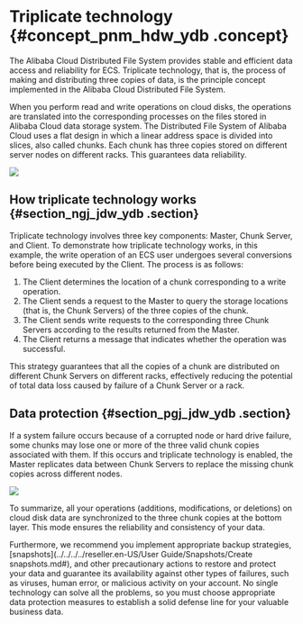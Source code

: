 # Triplicate technology {#concept_pnm_hdw_ydb .concept}

The Alibaba Cloud Distributed File System provides stable and efficient data access and reliability for ECS. Triplicate technology, that is, the process of making and distributing three copies of data, is the principle concept implemented in the Alibaba Cloud Distributed File System.

When you perform read and write operations on cloud disks, the operations are translated into the corresponding processes on the files stored in Alibaba Cloud data storage system. The Distributed File System of Alibaba Cloud uses a flat design in which a linear address space is divided into slices, also called chunks. Each chunk has three copies stored on different server nodes on different racks. This guarantees data reliability.

![](http://static-aliyun-doc.oss-cn-hangzhou.aliyuncs.com/assets/img/9559/15379629265222_en-US.png)

## How triplicate technology works {#section_ngj_jdw_ydb .section}

Triplicate technology involves three key components: Master, Chunk Server, and Client. To demonstrate how triplicate technology works, in this example, the write operation of an ECS user undergoes several conversions before being executed by the Client. The process is as follows:

1.  The Client determines the location of a chunk corresponding to a write operation.
2.  The Client sends a request to the Master to query the storage locations \(that is, the Chunk Servers\) of the three copies of the chunk.
3.  The Client sends write requests to the corresponding three Chunk Servers according to the results returned from the Master.
4.  The Client returns a message that indicates whether the operation was successful.

This strategy guarantees that all the copies of a chunk are distributed on different Chunk Servers on different racks, effectively reducing the potential of total data loss caused by failure of a Chunk Server or a rack.

## Data protection {#section_pgj_jdw_ydb .section}

If a system failure occurs because of a corrupted node or hard drive failure, some chunks may lose one or more of the three valid chunk copies associated with them. If this occurs and triplicate technology is enabled, the Master replicates data between Chunk Servers to replace the missing chunk copies across different nodes.

![](http://static-aliyun-doc.oss-cn-hangzhou.aliyuncs.com/assets/img/9559/15379629265223_en-US.png)

To summarize, all your operations \(additions, modifications, or deletions\) on cloud disk data are synchronized to the three chunk copies at the bottom layer. This mode ensures the reliability and consistency of your data.

Furthermore, we recommend you implement appropriate backup strategies, [snapshots](../../../../reseller.en-US/User Guide/Snapshots/Create snapshots.md#), and other precautionary actions to restore and protect your data and guarantee its availability against other types of failures, such as viruses, human error, or malicious activity on your account. No single technology can solve all the problems, so you must choose appropriate data protection measures to establish a solid defense line for your valuable business data.

